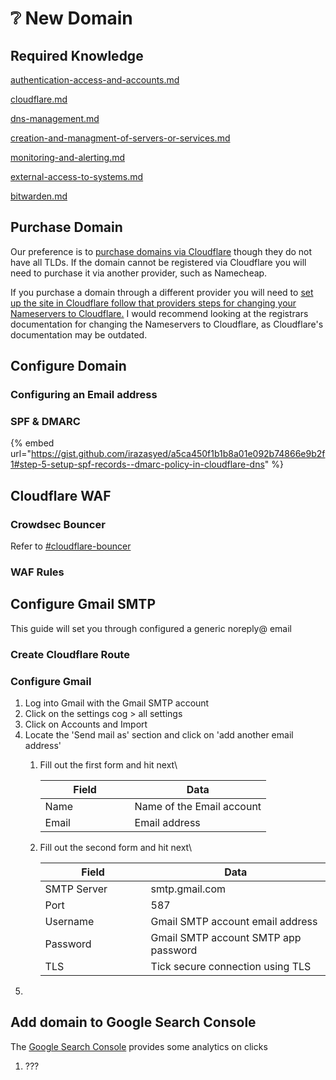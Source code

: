 # ❔ New Domain

## Required Knowledge

[authentication-access-and-accounts.md](../policies/authentication-access-and-accounts.md "mention")

[cloudflare.md](../service-overviews/infrastructure/cloudflare.md "mention")

[dns-management.md](dns-management.md "mention")

[creation-and-managment-of-servers-or-services.md](../policies/creation-and-managment-of-servers-or-services.md "mention")

[monitoring-and-alerting.md](../policies/monitoring-and-alerting.md "mention")

[external-access-to-systems.md](../policies/external-access-to-systems.md "mention")

[bitwarden.md](../service-overviews/security/bitwarden.md "mention")

## Purchase Domain

Our preference is to [purchase domains via Cloudflare](https://dash.cloudflare.com/7d52087ea953fbe2fa5d873636173e63/domains/register) though they do not have all TLDs. If the domain cannot be registered via Cloudflare you will need to purchase it via another provider, such as Namecheap.

If you purchase a domain through a different provider you will need to [set up the site in Cloudflare follow that providers steps for changing your Nameservers to Cloudflare.](https://developers.cloudflare.com/dns/zone-setups/full-setup/setup/) I would recommend looking at the registrars documentation for changing the Nameservers to Cloudflare, as Cloudflare's documentation may be outdated.

## Configure Domain

### Configuring an Email address



### SPF & DMARC

{% embed url="https://gist.github.com/irazasyed/a5ca450f1b1b8a01e092b74866e9b2f1#step-5-setup-spf-records--dmarc-policy-in-cloudflare-dns" %}

## Cloudflare WAF

### Crowdsec Bouncer

Refer to [#cloudflare-bouncer](crowdsec-modules.md#cloudflare-bouncer "mention")

### WAF Rules



## Configure Gmail SMTP

This guide will set you through configured a generic noreply@ email

### Create Cloudflare Route



### Configure Gmail

1. Log into Gmail with the Gmail SMTP account
2. Click on the settings cog > all settings
3. Click on Accounts and Import
4. Locate the 'Send mail as' section and click on 'add another email address'
   1.  Fill out the first form and hit next\


       <table><thead><tr><th width="127">Field</th><th>Data</th></tr></thead><tbody><tr><td>Name</td><td>Name of the Email account</td></tr><tr><td>Email</td><td>Email address</td></tr></tbody></table>
   2.  Fill out the second form and hit next\


       <table><thead><tr><th width="153">Field</th><th>Data</th></tr></thead><tbody><tr><td>SMTP Server</td><td>smtp.gmail.com</td></tr><tr><td>Port</td><td>587</td></tr><tr><td>Username</td><td>Gmail SMTP account email address</td></tr><tr><td>Password</td><td>Gmail SMTP account SMTP app password</td></tr><tr><td>TLS</td><td>Tick secure connection using TLS</td></tr></tbody></table>
5.



## Add domain to Google Search Console

The [Google Search Console](https://search.google.com/search-console) provides some analytics on clicks

1. &#x20;???

